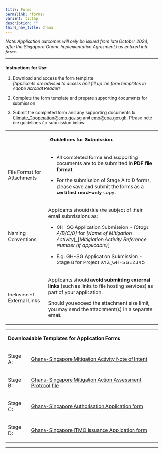 ```yaml
---
title: Forms
permalink: /forms/
variant: tiptap
description: ""
third_nav_title: Ghana
---
```

<p><em>Note: Application outcomes will only be issued from late October 2024, after the Singapore-Ghana Implementation Agreement has entered into force.</em>
</p>
<hr>
<h4><strong>Instructions for Use:</strong></h4>
<ol data-tight="true" class="tight">
<li>
<p>Download and access the form template
<br><em>[Applicants are advised to access and fill up the form templates in Adobe Acrobat Reader]</em>
</p>
</li>
<li>
<p>Complete the form template and prepare supporting documents for submission</p>
</li>
<li>
<p>Submit the completed form and any supporting documents to <a href="mailto:Climate_Cooperation@pmo.gov.sg" rel="noopener noreferrer nofollow" target="_blank">Climate_Cooperation@pmo.gov.sg</a> and
<a href="mailto:cmo@epa.gov.gh" rel="noopener noreferrer nofollow" target="_blank">cmo@epa.gov.gh</a>. Please note the guidelines for submission below.</p>
</li>
</ol>
<table style="minWidth: 50px">
<colgroup>
<col>
<col>
</colgroup>
<tbody>
<tr>
<th rowspan="1" colspan="2">
<p>Guidelines for Submission:</p>
</th>
</tr>
<tr>
<td rowspan="1" colspan="1">
<p>File Format for Attachments</p>
</td>
<td rowspan="1" colspan="1">
<ul data-tight="true" class="tight">
<li>
<p>All completed forms and supporting documents are to be submitted in <strong>PDF file format</strong>.</p>
</li>
<li>
<p>For the submission of Stage A to D forms, please save and submit the forms
as a <strong>certified read-only</strong> copy.</p>
</li>
</ul>
</td>
</tr>
<tr>
<td rowspan="1" colspan="1">
<p>Naming Conventions</p>
</td>
<td rowspan="1" colspan="1">
<p>Applicants should title the subject of their email submissions as:</p>
<ul data-tight="true" class="tight">
<li>
<p>GH-SG Application Submission - <em>[Stage A/B/C/D]</em> for <em>[Name of Mitigation Activity</em>]_[<em>Mitigiation Activity Reference Number (if applicable)</em>]</p>
</li>
<li>
<p>E.g. GH-SG Application Submission - Stage B for Project XYZ_GH-SG12345</p>
</li>
</ul>
</td>
</tr>
<tr>
<td rowspan="1" colspan="1">
<p>Inclusion of External Links</p>
</td>
<td rowspan="1" colspan="1">
<p>Applicants should <strong>avoid submitting external links</strong> (such
as links to file hosting services) as part of your application.</p>
<p></p>
<p>Should you exceed the attachment size limit, you may send the attachment(s)
in a separate email.</p>
</td>
</tr>
</tbody>
</table>
<p></p>
<table style="minWidth: 50px">
<colgroup>
<col>
<col>
</colgroup>
<tbody>
<tr>
<td rowspan="1" colspan="2">
<p><strong>Downloadable Templates for Application Forms</strong>
</p>
</td>
</tr>
<tr>
<td rowspan="1" colspan="1">
<p>Stage A:</p>
</td>
<td rowspan="1" colspan="1">
<p><a href="/files/Stage_A_Mitigation_Activity_Note_of_Intent__300924_.pdf" rel="noopener noreferrer nofollow" target="_blank">Ghana-Singapore Mitigation Activity Note of Intent</a>
</p>
</td>
</tr>
<tr>
<td rowspan="1" colspan="1">
<p>Stage B:</p>
</td>
<td rowspan="1" colspan="1">
<p><a href="/files/26Sep__Draft_Stage_B_Mitigation_Action_Assessment_Protocol.pdf" rel="noopener noreferrer nofollow" target="_blank">Ghana-Singapore Mitigation Action Assessment Protocol</a>
<a href="/files/Stage_B_Mitigation_Action_Assessment_Protocol__300924_.pdf" rel="noopener nofollow" target="_blank">file</a>
</p>
</td>
</tr>
<tr>
<td rowspan="1" colspan="1">
<p>Stage C:</p>
</td>
<td rowspan="1" colspan="1">
<p><a href="/files/Stage_C_Mitigation_Activity_Authorisation_Application__300924_.pdf" rel="noopener noreferrer nofollow" target="_blank">Ghana-Singapore Authorisation Application form</a>
</p>
</td>
</tr>
<tr>
<td rowspan="1" colspan="1">
<p>Stage D:</p>
</td>
<td rowspan="1" colspan="1">
<p><a href="/files/Stage_D_Ghana_Singapore_ITMO_Issuance_Application_Form__300924_.pdf" rel="noopener noreferrer nofollow" target="_blank">Ghana-Singapore ITMO Issuance Application form</a>
</p>
</td>
</tr>
</tbody>
</table>
<hr>
<p></p>